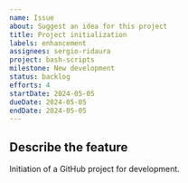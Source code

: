 ```yaml
---
name: Issue
about: Suggest an idea for this project
title: Project initialization
labels: enhancement
assignees: sergio-ridaura
project: bash-scripts
milestone: New development
status: backlog
efforts: 4
startDate: 2024-05-05
dueDate: 2024-05-05
endDate: 2024-05-05
---
```


## Describe the feature

Initiation of a GitHub project for development.
